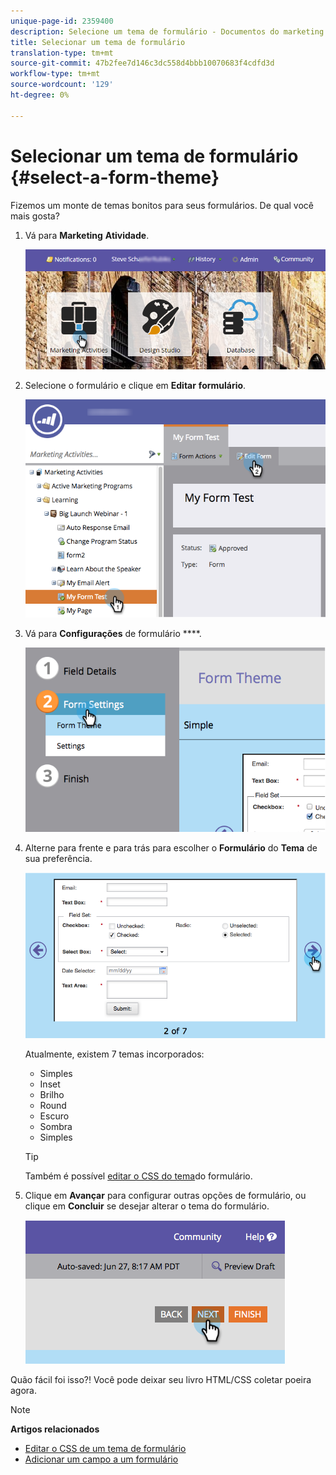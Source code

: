 ```yaml
---
unique-page-id: 2359400
description: Selecione um tema de formulário - Documentos do marketing - Documentação do produto
title: Selecionar um tema de formulário
translation-type: tm+mt
source-git-commit: 47b2fee7d146c3dc558d4bbb10070683f4cdfd3d
workflow-type: tm+mt
source-wordcount: '129'
ht-degree: 0%

---
```



# Selecionar um tema de formulário {#select-a-form-theme}

Fizemos um monte de temas bonitos para seus formulários. De qual você mais gosta?

1. Vá para **Marketing** **Atividade**.

   ![](assets/login-marketing-activities-1.png)

1. Selecione o formulário e clique em **Editar** **formulário**.

   ![](assets/editform.png)

1. Vá para **Configurações** de formulário ****.

   ![](assets/image2014-9-15-17-7-7.png)

1. Alterne para frente e para trás para escolher o **Formulário** do **Tema** de sua preferência.

   ![](assets/image2014-9-15-17-3a7-3a20.png)

   Atualmente, existem 7 temas incorporados:

   * Simples
   * Inset
   * Brilho
   * Round
   * Escuro
   * Sombra
   * Simples

   >[!TIP]
   >
   >Também é possível [editar o CSS do tema](../../../../product-docs/demand-generation/forms/form-design/edit-the-css-of-a-form-theme.md)do formulário.

1. Clique em **Avançar** para configurar outras opções de formulário, ou clique em **Concluir** se desejar alterar o tema do formulário.

   ![](assets/image2014-9-15-17-3a8-3a22.png)

Quão fácil foi isso?! Você pode deixar seu livro HTML/CSS coletar poeira agora.

>[!NOTE]
>
>**Artigos relacionados**
>
>* [Editar o CSS de um tema de formulário](../../../../product-docs/demand-generation/forms/form-design/edit-the-css-of-a-form-theme.md)
>* [Adicionar um campo a um formulário](add-a-field-to-a-form.md)

>



